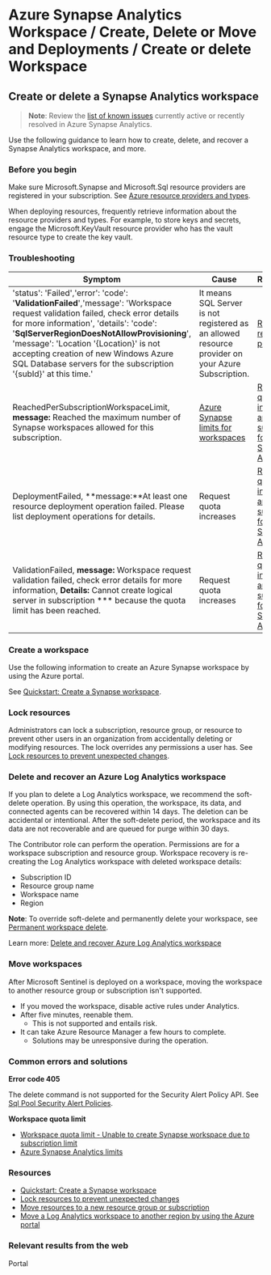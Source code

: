 # Azure Synapse Analytics Workspace / Create, Delete or Move and Deployments / Create or delete Workspace

## Create or delete a Synapse Analytics workspace

>**Note**: Review the [list of known issues](https://learn.microsoft.com/azure/synapse-analytics/known-issues) currently active or recently resolved in Azure Synapse Analytics.

Use the following guidance to learn how to create, delete, and recover a Synapse Analytics workspace, and more.

### Before you begin

Make sure Microsoft.Synapse and Microsoft.Sql resource providers are registered in your subscription. See [Azure resource providers and types](https://docs.microsoft.com/azure/azure-resource-manager/management/resource-providers-and-types). 

When deploying resources, frequently retrieve information about the resource providers and types. For example, to store keys and secrets, engage the Microsoft.KeyVault resource provider who has the vault resource type to create the key vault.

### **Troubleshooting**

| Symptom | Cause | Resolution |
|-|-|-|
|'status': 'Failed','error': 'code': '**ValidationFailed**','message': 'Workspace request validation failed, check error details for more information', 'details':  'code': '**SqlServerRegionDoesNotAllowProvisioning**', 'message': 'Location '{Location}' is not accepting creation of new Windows Azure SQL Database servers for the subscription '{subId}' at this time.'|It means SQL Server is not registered as an allowed resource provider on your Azure Subscription.|[Register resource provider](https://learn.microsoft.com/azure/azure-resource-manager/management/resource-providers-and-types#register-resource-provider-1)|
|ReachedPerSubscriptionWorkspaceLimit, **message:** Reached the maximum number of Synapse workspaces allowed for this subscription.|[Azure Synapse limits for workspaces](https://learn.microsoft.com/azure/azure-resource-manager/management/azure-subscription-service-limits#azure-synapse-limits-for-workspaces)|[Request quota increases and get support for Azure Synapse Analytics](https://learn.microsoft.com/azure/synapse-analytics/sql-data-warehouse/sql-data-warehouse-get-started-create-support-ticket)|
|DeploymentFailed, **message:**At least one resource deployment operation failed. Please list deployment operations for details.|Request quota increases|[Request quota increases and get support for Azure Synapse Analytics](https://learn.microsoft.com/azure/synapse-analytics/sql-data-warehouse/sql-data-warehouse-get-started-create-support-ticket)|
|ValidationFailed, **message:** Workspace request validation failed, check error details for more information, **Details:** Cannot create logical server in subscription *** because the quota limit has been reached.|Request quota increases|[Request quota increases and get support for Azure Synapse Analytics](https://learn.microsoft.com/azure/synapse-analytics/sql-data-warehouse/sql-data-warehouse-get-started-create-support-ticket)|


### Create a workspace

Use the following information to create an Azure Synapse workspace by using the Azure portal. 

See [Quickstart: Create a Synapse workspace](https://docs.microsoft.com/azure/synapse-analytics/quickstart-create-workspace).

### Lock resources

Administrators can lock a subscription, resource group, or resource to prevent other users in an organization from accidentally deleting or modifying resources. The lock overrides any permissions a user has. See [Lock resources to prevent unexpected changes](https://docs.microsoft.com/azure/azure-resource-manager/management/lock-resources?tabs=json).

### Delete and recover an Azure Log Analytics workspace

If you plan to delete a Log Analytics workspace, we recommend the soft-delete operation. By using this operation, the workspace, its data, and connected agents can be recovered within 14 days. The deletion can be accidental or intentional. After the soft-delete period, the workspace and its data are not recoverable and are queued for purge within 30 days.

The Contributor role can perform the operation. Permissions are for a workspace subscription and resource group. Workspace recovery is re-creating the Log Analytics workspace with deleted workspace details:

- Subscription ID
- Resource group name
- Workspace name
- Region

**Note**: To override soft-delete and permanently delete your workspace, see [Permanent workspace delete](https://docs.microsoft.com/azure/azure-monitor/logs/delete-workspace#permanent-workspace-delete).

Learn more: [Delete and recover Azure Log Analytics workspace](https://docs.microsoft.com/azure/azure-monitor/logs/delete-workspace) 

### Move workspaces

After Microsoft Sentinel is deployed on a workspace, moving the workspace to another resource group or subscription isn't supported.

- If you moved the workspace, disable active rules under Analytics. 
- After five minutes, reenable them. 
  - This is not supported and entails risk.
- It can take Azure Resource Manager a few hours to complete. 
  - Solutions may be unresponsive during the operation.

### Common errors and solutions

**Error code 405**

The delete command is not supported for the Security Alert Policy API. See [Sql Pool Security Alert Policies](https://docs.microsoft.com/rest/api/synapse/sql-pool-security-alert-policies?source=docs).

**Workspace quota limit**

* [Workspace quota limit - Unable to create Synapse workspace due to subscription limit](https://techcommunity.microsoft.com/t5/azure-synapse-analytics-blog/workspace-quota-limit-unable-to-create-synapse-workspace-due-to/ba-p/2104173)
* [Azure Synapse Analytics limits](https://docs.microsoft.com/azure/azure-resource-manager/management/azure-subscription-service-limits#azure-synapse-analytics-limits) 

### Resources

- [Quickstart: Create a Synapse workspace](https://docs.microsoft.com/azure/synapse-analytics/quickstart-create-workspace)
- [Lock resources to prevent unexpected changes](https://docs.microsoft.com/azure/azure-resource-manager/management/lock-resources?tabs=json)
- [Move resources to a new resource group or subscription](https://docs.microsoft.com/azure/azure-resource-manager/management/move-resource-group-and-subscription)
- [Move a Log Analytics workspace to another region by using the Azure portal](https://docs.microsoft.com/azure/azure-monitor/logs/move-workspace-region)

### Relevant results from the web

<azureKB>
    <client>Portal</client>
</azureKB>